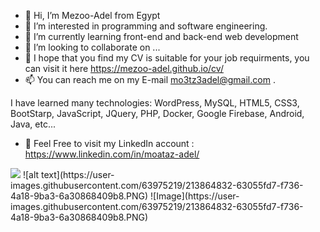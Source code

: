 - 👋 Hi, I’m Mezoo-Adel from Egypt
- 👀 I’m interested in programming and software engineering.
- 🌱 I’m currently learning front-end and back-end web development
- 💞️ I’m looking to collaborate on ...
- 👀 I hope that you find my CV is suitable for your job requirments,
      you can visit it here https://mezoo-adel.github.io/cv/
- 📫 You can reach me on my E-mail mo3tz3adel@gmail.com .

I have learned many technologies: WordPress, MySQL, HTML5, CSS3, BootStarp, JavaScript, JQuery, PHP, Docker, Google Firebase, Android, Java, etc...
- 👀 Feel Free to visit my LinkedIn account : https://www.linkedin.com/in/moataz-adel/
<!---
mezoo-adel/mezoo-adel is a ✨ special ✨ repository because its `README.md` (this file) appears on your GitHub profile.
You can click the Preview link to take a look at your changes....
-->
<img src="https://user-images.githubusercontent.com/63975219/213864832-63055fd7-f736-4a18-9ba3-6a30868409b8.PNG"/>
![alt text](https://user-images.githubusercontent.com/63975219/213864832-63055fd7-f736-4a18-9ba3-6a30868409b8.PNG)
![Image](https://user-images.githubusercontent.com/63975219/213864832-63055fd7-f736-4a18-9ba3-6a30868409b8.PNG)

